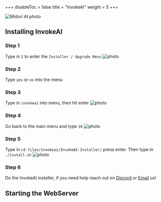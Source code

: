 +++
disableToc = false
title = "InvokeAI"
weight = 5
+++

![Midori AI photo](https://tea-cup.midori-ai.xyz/download/logo_color1.png)

## Installing InvokeAI

### Step 1
Type in ``2`` to enter the ``Installer / Upgrade Menu``
![photo](https://tea-cup.midori-ai.xyz/download/717d3ca5-e674-4b59-ad17-176e81503040-WindowsTerminal_TbMj0Vpfza.png)

### Step 2
Type ``yes`` or ``no`` into the menu

### Step 3
Type in ``invokeai`` into menu, then hit enter
![photo](https://tea-cup.midori-ai.xyz/download/671a0d7c-1733-4fee-8252-d2b8802cc56b-WindowsTerminal_4vGbw3cCvX.png)

### Step 4
Go back to the main menu and type ``10``
![photo](https://tea-cup.midori-ai.xyz/download/fd7d889e-b3a9-4b32-82d1-348c89c3253b-WindowsTerminal_yh2LURCGqN.png)

### Step 5
Type in ``cd files/invokeai/InvokeAI-Installer/`` press enter. Then type in ``./install.sh``
![photo](https://tea-cup.midori-ai.xyz/download/c32e72b1-4b30-4d4e-8727-720e139d99e2-WindowsTerminal_r9pRd5nK7j.png)

### Step 6
Do the InvokeAI installer, if you need help reach out on [Discord](https://discord.gg/xdgCx3VyHU) or [Email](mailto:contact-us@midori-ai.xyz) us!

## Starting the WebServer